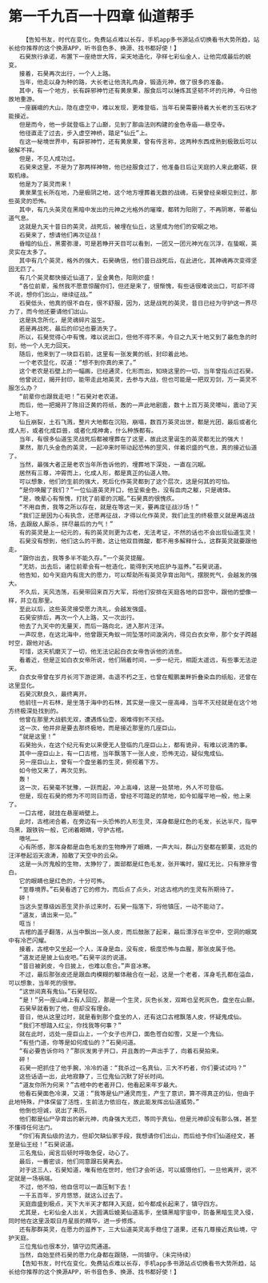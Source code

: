# 第一千九百一十四章 仙道帮手
        【告知书友，时代在变化，免费站点难以长存，手机app多书源站点切换看书大势所趋，站长给你推荐的这个换源APP，听书音色多、换源、找书都好使！】
       石昊旅行承诺，布置下一座绝世大阵，采天地造化，孕样七彩仙金人，让他完成最后的蜕变。
       接着，石昊再次出行，一个人上路。
       当年，他走以身为种的路，大长老让他洗礼肉身，锻造元神，做了很多的准备。
       其中，有一个地方，长有辟邪神竹还有黄泉果，服食后可以锤炼其坚韧不坏的元神，今日他故地重游。
       一座巍峨的大山，隐在虚空中，难以发现，更难登临，当年石昊需要持着大长老的玉石块才能接近。
       但是而今，他一步就登临上了山巅，见到了那由法则构建的金色寺庙——悬空寺。
       他径直走了过去，步入虚空神桥，踏足“仙丘”上。
       在这一秘境世界中，有辟邪神竹，还有黄泉果，曾有传言称，这两种东西成熟到极致后可以破解不祥。
       但是，不见人成功过。
       石昊来这里，不是为了那两样神物，他已经服食过了，他准备日后让天庭的人来此磨砺，获取机缘。
       他是为了英灵而来！
       黄泉果生长所在地，乃是极阴之地，这个地方埋葬着无数的战魂，石昊曾经亲眼见到过，那些英灵的恐怖。
       其中，有几头英灵在黑暗中发出的元神之光格外的璀璨，都转为阳刚了，不再阴寒，带着仙道气息。
       这就是九天十昔日的英灵，战死后，被埋在仙丘，这里成为他们的安眠之地。
       石昊来了，想请他们再次征战！
       昏暗的仙丘，黑雾弥漫，可是若睁开天目可以看到，一团又一团元神光在沉浮，在蛰眠，英灵实在太多了。
       其中有几个英灵，格外的强大，石昊确信，他们昔日战死后，在此进化，其神魂再次变得坚固无匹了。
       有几个英灵都快接近仙道了，呈金黄色，阳刚炽盛！
       “各位前辈，虽然我不愿意惊醒你们，但还是来了，很惭愧，有些话很难说出口，可却不得不说，想你们出山，继续征战。”
       石昊低头，他真的很不自在，很不舒服，因为，这是战死的英灵，昔日已经为守护这一界尽力了，而今他还要请他们出山。
       这是执念所化，是灵魂碎片滋生。
       若是再战死，最后的印记也要消失了。
       所以，石昊觉得心中有愧，难以说出口，但他不得不来，今日之九天十地又到了最危急的时刻，他一个人无力回天。
       随后，他来到了一块巨石前，这里有一张发黄的纸，封印着此地。
       一个老农显化，叹道：“想不到你真的来了。”
       这个老农是石壁上的一幅画，已经通灵，化形而出，知晓这里的一切，当年曾指点过石昊。
       他曾说过，揭开封印，能带走此地英灵，去参与大战，但也可能是一把双刃剑，万一英灵不服怎么办？
       “前辈你也跟我走吧！”石昊对老农道。
       而后，他一把揭开了陈旧泛黄的符纸，轰的一声此地剧震，数十上百万英灵嚎叫，震动了天上地下。
       仙丘崩裂，土石飞溅，整片大地都在沉陷，崩塌，数百万英灵出世，都是光团，最后或者化成人形，或者化成巨兽，或者化成神禽，什么种族都有。
       当年，有很多仙道生灵战死后都被埋葬在了这里，故此这里诞生的英灵都无比的强大！
       果然，那几头金色的英灵，一起冲来时带动起恐怖的罡风，伴着炽盛的气息，真的接近仙道了。
       当然，最强大者正是老农当年所告诉他的，埋葬地下深处，一直在沉眠。
       居然有三尊，冲霄而上，化成人形，都是真正的仙道人物。
       可以想象，他们的生前的强大，死后化作英灵都到了这个层次，这是何其的可怕。
       “是你唤醒了我们？”一位仙道英灵开口，他呈紫金色，没有血肉之躯，只是魂体。
       “是，晚辈心有惭愧，打扰了前辈的沉眠。”石昊真的很愧疚。
       “不用自责，我等之所以存在，就是在等这一天，要再度征战沙场！”
       “我们正是因为心有执念，还愿再征战，才得以化作英灵，我们此生的终极意义就是再返战场，去跟敌人厮杀，拼尽最后的力气！”
       有的英灵是上一纪元的，有的英灵则更为古老，无法考证，不然的话也不会出现仙道生灵！
       石昊没有想到，他们这么的干脆，这让他双目微酸，都不用多解释什么，这群英灵就要跟他走。
       “跟你出去，我等多半不能久存。”一个英灵提醒。
       “无妨，出去后，诸位前辈会有一桩造化，能得到天地庇护与滋养。”石昊说道。
       他告知，如今天庭内有庞大的愿力，可以帮助所有英灵孕育出阳气，摆脱死气，会越发的强大。
       不久后，天风浩荡，石昊带回来百万大军，将他们安排在天庭各地的巨宫中，跟他的塑像一样，并立在那里。
       至此以后，这些英灵接受愿力洗礼，会越发强盛。
       石昊安排后，再次一个人上路，又一次出行。
       他去了九天中的无量天，而后一路向北，进入那片汪洋。
       一声叹息，在这北海中，他曾跟天角蚁一同坠落时间漩涡内，得见白衣女帝，那个女子跨越时空，跟他对话。
       可惜，这天机磨灭了一切，他无法记起白衣女帝告诉他的消息。
       看着近，但是正如白衣女帝所说，他们隔着时间，一步一纪元，相距太遥远，有些事无法逆天。
       白衣女帝曾在岁月长河下游逆溯，击退不朽之王，也曾在鲲鹏巢畔折叠染血的纸船，还曾在这里显化。
       石昊沉默良久，最终离开。
       他前往一片石林，是坐落于海中的石林，其实是一座又一座高峰，当年不灭经就是在这个地方终极深处找到的。
       他曾在那里大战鹤无双，遭遇炼仙壶，艰难得到不灭经。
       这一次，他并非是要去那终极地，而是接近那里的几座巨山。
       “就是这里！”
       石昊抬头，在这个纪元有史以来便无人登临的几座巨山上，都有诡异，有难以说清的事。
       其中一座巨山上，有一口古棺，当年飘落下一张人皮，恐怖无边，疑似鬼成仙。
       另一座巨山上，曾有一个盘坐着的生灵，俯视着下方。
       如今他又来了，再次见到。
       轰！
       这一次，石昊毫不犹豫，一跃而起，冲上高峰，这是一处禁地，外人不可登临。
       但是，现在石昊的修为不可同日而语，曾经不可踏足的禁地，如今如履平地一般，他上来了。
       一口古棺，就挂在悬崖峭壁上。
       此时，古棺闭合着，在旁边有一头恐怖的人形生灵，浑身都是红色的毛发，长达半尺，指甲乌黑，跟铁钩一般，它闭着眼睛，守护古棺。
       嗷吼……
       心有所感，那浑身都是血色毛发的生物睁开了眼睛，一声大叫，群山万壑都在颤栗，远处的汪洋卷起滔天浪涛，拍散了天空中的云朵。
       这是一头厉鬼般的生物，太狰狞了，面部都是红色毛发，张开嘴时，猩红无比，只有獠牙雪白。
       它的眼睛也是红色的，十分可怖。
       “至尊境界。”石昊看透了它的修为，而后点了点头，对这古棺内的生灵有所期待了。
       砰！
       当这头至尊级凶恶生灵扑杀过来时，石昊一指落下，将他镇压，一动不能动了。
       “道友，请出来一见。”
       哐当！
       古棺的盖子翻落，从当中飘出一张人皮，而后鼓胀了起来，最后漂浮在半空中，空洞的眼窝中有冷芒闪耀。
       接着，古棺中又坐起一个人，浑身是血，没有皮，极度恐怖与血腥，那张皮属于他。
       “道友还是披上仙皮吧。”石昊平淡的说道。
       “昔日被剥皮，今日披上，也难以愈合。”声音冰寒。
       不过，最后那张皮还是跟血肉模糊的躯体融合在一起，这是一个老者，浑身毛孔都在溢血，可以想象，当年死的很惨。
       “这世间真有鬼仙。”石昊轻叹。
       “是！”另一座山峰上有人回应，那是一个生灵，灰色长发，双眸也呈死灰色，盘坐在山巅。
       石昊早就看到了他，但却没有理会。
       昔日，他从这里过时，就是看到那个盘坐的人，还有这口古棺飘落人皮，怀疑鬼成仙。
       “我们不想踏入红尘，你找我等何事？”
       就在此时，远处一座巨山上，一个女子也开口，面色苍白如雪，又是一个鬼仙。
       “有些门道，你等是如何成仙的？”石昊问道。
       “有必要告诉你吗？”那灰发男子开口，并且轰的一声出手了，向着石昊拍来。
       砰！
       石昊一把抓住了他手腕，冷冷的道：“我杀过一名真仙，三大不朽者，你们要试试吗？”
       这些话语一出，此地寂静了，三位鬼仙沉默了好长时间。
       “道友你所为何来？”古棺中的老者开口，他看起来年岁最大。
       他看石昊面色冷漠，又道：“我等是仙尸通灵而生，产生了意识，算不得真正的仙，但由于此地特殊，尸体保留了活性，生前法力依旧在，故此能发挥出仙道威势。”
       他倒也坦诚，说出了来历。
       他们都是仙尸孕育出的新元神，肉身强大无匹，等同于真仙，但是元神却没有那么强，甚至不懂得任何法门。
       “你们有真仙级的法力，但却欠缺仙家手段，我想请你们出山，而后给予你们仙道经文，甚至是仙王经！”石昊说道。
       三名鬼仙，闻言后顿时呼吸急促，动心了。
       最后，一番密谈，他们同意跟石昊离去。
       对于这三人，石昊知道，唯有他在世时，他们才会听话，可以威慑他们，一旦他离开，说不定就是一场祸端。
       不过，他不怕，他自信可以一直压制下去！
       一千五百年，岁月悠悠，就这么过去了。
       天庭鼎盛到极点，天下大半天才都拜入天庭，如今都成长起来了，镇守四方。
       尤其是，七彩仙金人出关，大圆满后媲美仙道高手，坐镇黑暗宇宙中，防备黑暗生灵入侵，同时他在这里汲取日月星辰的精华，进一步修炼。
       还有那群英灵，在愿力的滋养下，三大仙道英灵高手稳住了道果，还有几尊接近真仙境，守护天庭。
       三位鬼仙也很本分，镇守边荒通道。
       当然，自始至终石昊的愿力化身都在跟随，一同镇守。（未完待续）
       【告知书友，时代在变化，免费站点难以长存，手机app多书源站点切换看书大势所趋，站长给你推荐的这个换源APP，听书音色多、换源、找书都好使！】